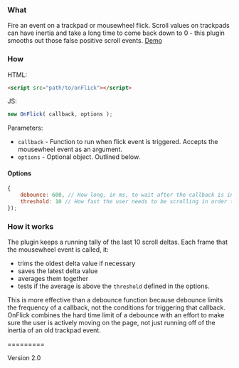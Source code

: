 ### What
Fire an event on a trackpad or mousewheel flick. Scroll values on trackpads can have inertia and take a long time to come back down to 0 - this plugin smooths out those false positive scroll events. [Demo](http://codepen.io/SaFrMo/pen/BRWrbw?editors=1010)

### How

HTML:

```html
<script src="path/to/onFlick"></script>
```

JS:

```js
new OnFlick( callback, options );
```

Parameters:
* `callback` - Function to run when flick event is triggered. Accepts the mousewheel event as an argument.
* `options` - Optional object. Outlined below.

#### Options

```javascript
{
    debounce: 600, // How long, in ms, to wait after the callback is invoked before it can be invoked again
    threshold: 10 // How fast the user needs to be scrolling in order to trigger the callback. Accepts a number referring to the average scroll delta necessary to trigger the event.
});
```

### How it works
The plugin keeps a running tally of the last 10 scroll deltas. Each frame that the mousewheel event is called, it:
* trims the oldest delta value if necessary
* saves the latest delta value
* averages them together
* tests if the average is above the `threshold` defined in the options.

This is more effective than a debounce function because debounce limits the frequency of a callback, not the conditions for triggering that callback. OnFlick combines the hard time limit of a debounce with an effort to make sure the user is actively moving on the page, not just running off of the inertia of an old trackpad event.

=========

Version 2.0
